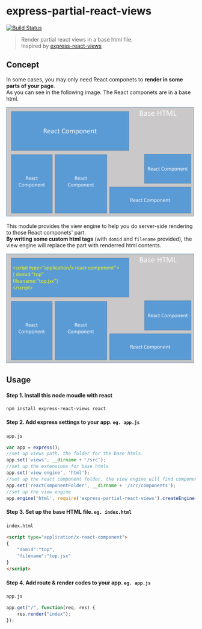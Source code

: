 # express-partial-react-views
[![Build Status](https://travis-ci.org/jaydenlin/express-partial-react-views.svg?branch=master)](https://travis-ci.org/jaydenlin/express-partial-react-views)
> Render partial react views in a base html file.   
> Inspired by [express-react-views](https://github.com/reactjs/express-react-views)

## Concept
In some cases, you may only need React componets to **render in some parts of your page**.      
As you can see in the following image. The React componets are in a base html.

<img src="https://raw.githubusercontent.com/jaydenlin/express-partial-react-views-doc/gh-pages/images/concept.png" width="500"/>    

This module provides the view engine to help you do server-side rendering to those React componets' part.   
**By writing some custom html tags** (with `domid` and `filename` provided), the view engine will replace the part with renderred html contents.

<img src="https://raw.githubusercontent.com/jaydenlin/express-partial-react-views-doc/gh-pages/images/conceptWithCode.png" width="500"/>

## Usage

#### Step 1. Install this node moudle with react
```
npm install express-react-views react
```

#### Step 2. Add express settings to your app. `eg. app.js`

`app.js`
```js
var app = express();
//set up views path. the folder for the base htmls.
app.set('views', __dirname + '/src'); 
//set up the extensions for base htmls
app.set('view engine', 'html');
//set up the react component folder. the view engine will find components from here.
app.set('reactComponentFolder', __dirname + '/src/components');
//set up the view engine
app.engine('html', require('express-partial-react-views').createEngine();
```

#### Step 3. Set up the base HTML file. `eg. index.html`

`index.html`
```html
<script type="application/x-react-component">
{	
	"domid":"top",
	"filename":"top.jsx"
}
</script>
```

#### Step 4. Add route & render codes to your app. `eg. app.js`
`app.js`
```js
app.get("/", function(req, res) {
	res.render("index");
});
```